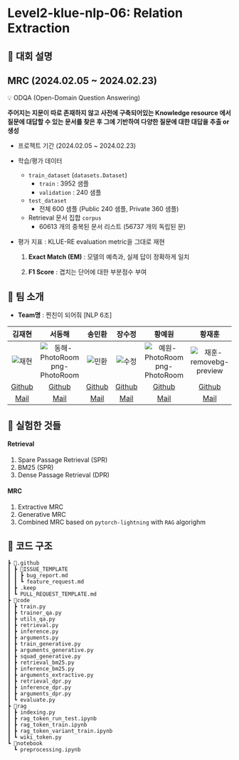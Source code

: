 # Level2-klue-nlp-06: Relation Extraction

## 📌 대회 설명
## MRC (2024.02.05 ~ 2024.02.23)
<aside>
💡 ODQA (Open-Domain Question Answering)

**주어지는 지문이 따로 존재하지 않고 사전에 구축되어있는 Knowledge resource 에서 질문에 대답할 수 있는 문서를 찾은 후 그에 기반하여 다양한 질문에 대한 대답을 추출 or 생성**

- 프로젝트 기간 (2024.02.05 ~ 2024.02.23)
- 학습/평가 데이터
    - `train_dataset` (`datasets.Dataset`)
      - `train` : 3952 샘플
      - `validation` : 240 샘플
    - `test_dataset` 
      - 전체 600 샘플 (Public 240 샘플, Private 360 샘플)
    - Retrieval 문서 집합 `corpus`
      - 60613 개의 중복된 문서 리스트 (56737 개의 독립된 문)

- 평가 지표 : KLUE-RE evaluation metric을 그대로 재현
    1. **Exact Match (EM)** : 모델의 예측과, 실제 답이 정확하게 일치

    2. **F1 Score** : 겹치는 단어에 대한 부분점수 부여



## 📌 팀 소개

* **Team명** : 찐친이 되어줘 [NLP 6조]

|                            김재현                            |                            서동해                            |                            송민환                            |                            장수정                            |                            황예원                            |                            황재훈                            |
| :----------------------------------------------------------: | :----------------------------------------------------------: | :----------------------------------------------------------: | :----------------------------------------------------------: | :----------------------------------------------------------: | :----------------------------------------------------------: |
| ![재현](https://github.com/boostcampaitech6/level2-klue-nlp-06/assets/82081872/fa007f29-007b-42c0-bb1a-f95176ad7d93) | ![동해-PhotoRoom png-PhotoRoom](https://github.com/boostcampaitech6/level2-klue-nlp-06/assets/82081872/7ba86ba4-cd7a-4366-97aa-7669e7994a78) | ![민환](https://github.com/boostcampaitech6/level2-klue-nlp-06/assets/82081872/a3614eb6-4757-4390-9196-f82a455b4418) | ![수정](https://github.com/boostcampaitech6/level2-klue-nlp-06/assets/82081872/39b8b55c-d1d8-4125-bbf2-11a695bcbc23) | ![예원-PhotoRoom png-PhotoRoom](https://github.com/boostcampaitech6/level2-klue-nlp-06/assets/82081872/46ab92c3-e6cc-455a-b9c3-a225c8730048) | ![재훈-removebg-preview](https://github.com/boostcampaitech6/level2-klue-nlp-06/assets/82081872/5d8cf554-d59a-44fa-802d-38bd66111263) |
|           [Github](https://github.com/finn-sharp)            |           [Github](https://github.com/DonghaeSuh)            |           [Github](https://github.com/codestudy25)           |             [Github](https://github.com/jo9392)              |             [Github](https://github.com/yeowonh)             |           [Github](https://github.com/iloveonsen)            |
|                [Mail](penguin-klg@jnu.ac.kr)                 |                [Mail](donghaesuh2@gmail.com)                 |                [Mail](meenham_song@naver.com)                |                 [Mail](jo23892389@gmail.com)                 |                  [Mail](yeowonh@sju.ac.kr)                   |                  [Mail](mgs05144@gmail.com)                  |



## 📌 실험한 것들

#### Retrieval

1. Spare Passage Retrieval (SPR)
2. BM25 (SPR)
3. Dense Passage Retrieval (DPR)

#### MRC

1. Extractive MRC
2. Generative MRC
3. Combined MRC based on `pytorch-lightning` with `RAG` algorighm

## 📌 코드 구조

```files
┣ 📂.github
┃ ┣ 📂ISSUE_TEMPLATE
┃ ┃ ┣ bug_report.md
┃ ┃ ┗ feature_request.md
┃ ┣ .keep
┃ ┗ PULL_REQUEST_TEMPLATE.md
┣ 📂code
┃ ┣ train.py
┃ ┣ trainer_qa.py
┃ ┣ utils_qa.py
┃ ┣ retrieval.py
┃ ┣ inference.py
┃ ┣ arguments.py
┃ ┣ train_generative.py
┃ ┣ arguments_generative.py
┃ ┣ squad_generative.py
┃ ┣ retrieval_bm25.py
┃ ┣ inference_bm25.py
┃ ┣ arguments_extractive.py
┃ ┣ retrieval_dpr.py
┃ ┣ inference_dpr.py
┃ ┣ arguments_dpr.py
┃ ┗ evaluate.py
┣ 📂rag
┃ ┣ indexing.py
┃ ┣ rag_token_run_test.ipynb
┃ ┣ rag_token_train.ipynb
┃ ┣ rag_token_variant_train.ipynb
┃ ┗ wiki_token.py
┗ 📂notebook
  ┗ preprocessing.ipynb
```

